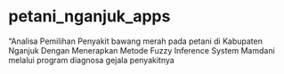 # petani_nganjuk_apps
  “Analisa Pemilihan Penyakit bawang merah pada petani di Kabupaten   Nganjuk   Dengan Menerapkan Metode Fuzzy Inference System Mamdani melalui program diagnosa gejala penyakitnya
